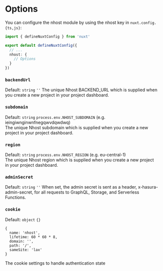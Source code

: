 # Options

You can configure the nhost module by using the nhost key in `nuxt.config.{ts,js}`:

```ts [nuxt.config.ts]
import { defineNuxtConfig } from 'nuxt'

export default defineNuxtConfig({
  // ...
  nhost: {
    // Options
  }
})
```

### `backendUrl`
Default: `string` `''`
The unique Nhost BACKEND_URL which is supplied when you create a new project in your project dashboard.

### `subdomain`
Default: `string` `process.env.NHOST_SUBDOMAIN` (e.g. ieingiwnginwnfnegqwvdqwdwq)<br>
The unique Nhost subdomain which is supplied when you create a new project in your project dashboard.

### `region`
Default: `string` `process.env.NHOST_REGION` (e.g. eu-central-1)<br>
The unique Nhost region which is supplied when you create a new project in your project dashboard.

### `adminSecret`
Default: `string` `''`
When set, the admin secret is sent as a header, x-hasura-admin-secret, for all requests to GraphQL, Storage, and Serverless Functions.

### `cookie`
Default: `object` `{}`
```
{
  name: 'nhost',
  lifetime: 60 * 60 * 8,
  domain: '',
  path: '/',
  sameSite: 'lax'
}
```
The cookie settings to handle authentication state
